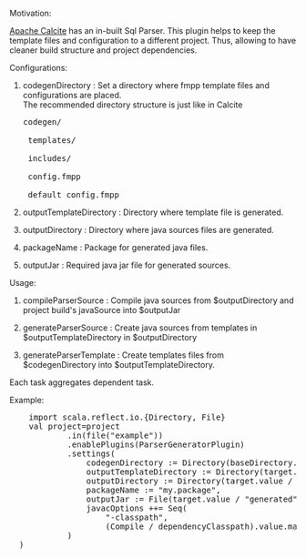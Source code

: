 Motivation:

<p><a href="https://calcite.apache.org/">Apache Calcite</a> has an in-built Sql Parser. This plugin helps to keep the template files and configuration to a different project. Thus, allowing to have cleaner build structure and project dependencies.</p>

Configurations:

1) codegenDirectory : Set a directory where fmpp template files and configurations are placed.
    <br>The recommended directory structure is just like in Calcite<br>
   <pre>codegen/<br>
    templates/<br>
    includes/<br>
    config.fmpp<br>
    default_config.fmpp<br></pre>

2) outputTemplateDirectory : Directory where template file is generated.

3) outputDirectory : Directory where java sources files are generated.

4) packageName : Package for generated java files.

5) outputJar : Required java jar file for generated sources. 
   
Usage: 

1) compileParserSource : Compile java sources from $outputDirectory and project build's javaSource into $outputJar

2) generateParserSource : Create java sources from templates in $outputTemplateDirectory in $outputDirectory

3) generateParserTemplate : Create templates files from $codegenDirectory into $outputTemplateDirectory.

Each task aggregates dependent task.
   
Example: 
 <pre>
    import scala.reflect.io.{Directory, File}
    val project=project
            .in(file("example"))
            .enablePlugins(ParserGeneratorPlugin)
            .settings(
                codegenDirectory := Directory(baseDirectory.value / "src/main/codegen"),
                outputTemplateDirectory := Directory(target.value / "fmpp"),
                outputDirectory := Directory(target.value / "javacc"),
                packageName := "my.package",
                outputJar := File(target.value / "generated" / "my_example.jar"),
                javacOptions ++= Seq(
                    "-classpath",
                    (Compile / dependencyClasspath).value.map(file => file.data.getAbsolutePath).mkString(":")
            )
  )
</pre>

